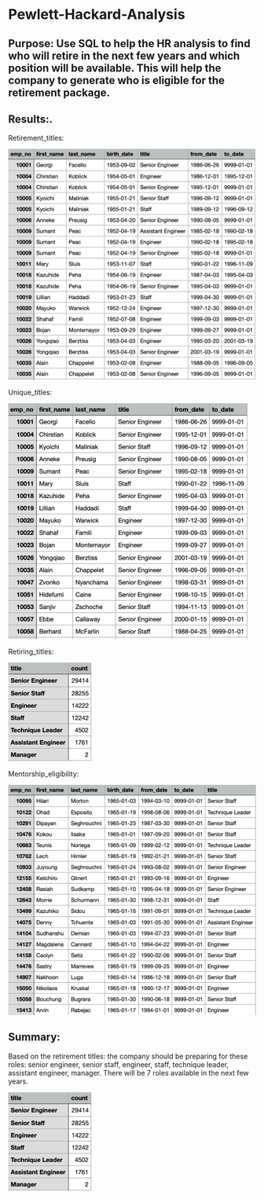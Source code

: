 # Pewlett-Hackard-Analysis
## Purpose: Use SQL to help the HR analysis to find who will retire in the next few years and which position will be available. This will help the company to generate who is eligible for the retirement package. 


## Results:.
Retirement_titles:

![retirement_titles](data/retirement_titles.png)




Unique_titles:

![unique_titles](data/unique_titles.png)





Retiring_titles:

![retiring_titles](data/retiring_titles.png)




Mentorship_eligibility:

![ mentorship_eligibility](data/mentorship_eligibility.png)


## Summary:
Based on the retirement titles: the company should be preparing for these roles: senior engineer, senior staff, engineer, staff, technique leader, assistant engineer, manager. There will be 7 roles available in the next few years. 

![retiring_titles](data/retiring_titles.png)

